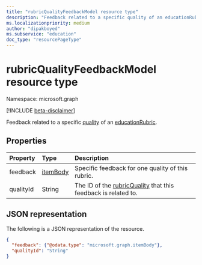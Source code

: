 ```yaml
---
title: "rubricQualityFeedbackModel resource type"
description: "Feedback related to a specific quality of an educationRubric"
ms.localizationpriority: medium
author: "dipakboyed"
ms.subservice: "education"
doc_type: "resourcePageType"
---
```


# rubricQualityFeedbackModel resource type

Namespace: microsoft.graph

[!INCLUDE [beta-disclaimer](../../includes/beta-disclaimer.md)]

Feedback related to a specific [quality](rubricquality.md) of an [educationRubric](educationrubric.md).

## Properties

| Property     | Type        | Description |
|:-------------|:------------|:------------|
|feedback|[itemBody](itembody.md)|Specific feedback for one quality of this rubric.|
|qualityId|String|The ID of the [rubricQuality](rubricquality.md) that this feedback is related to.|

## JSON representation

The following is a JSON representation of the resource.

<!-- {
  "blockType": "resource",
  "optionalProperties": [

  ],
  "@odata.type": "microsoft.graph.rubricQualityFeedbackModel",
  "baseType": null
}-->

```json
{
  "feedback": {"@odata.type": "microsoft.graph.itemBody"},
  "qualityId": "String"
}
```

<!-- uuid: 16cd6b66-4b1a-43a1-adaf-3a886856ed98
2019-02-04 14:57:30 UTC -->
<!-- {
  "type": "#page.annotation",
  "description": "rubricQualityFeedbackModel resource",
  "keywords": "",
  "section": "documentation",
  "tocPath": ""
}-->

